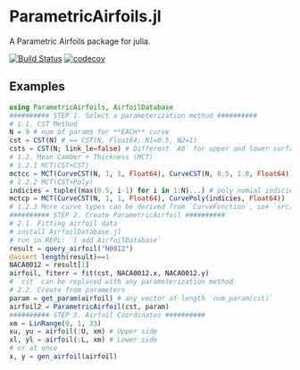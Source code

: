 # ParametricAirfoils.jl #
A Parametric Airfoils package for julia.

[![Build Status](https://app.travis-ci.com/xue-cheng/ParametricAirfoils.jl.svg?branch=master)](https://app.travis-ci.com/xue-cheng/ParametricAirfoils.jl) 
[![codecov](https://codecov.io/gh/xue-cheng/ParametricAirfoils.jl/branch/master/graph/badge.svg?token=8JqTeI0yto)](https://codecov.io/gh/xue-cheng/ParametricAirfoils.jl)

## Examples ##

```julia
using ParametricAirfoils, AirfoilDatabase
########## STEP 1. Select a parameterization method ##########
# 1.1. CST Method
N = 9 # num of params for **EACH** curve
cst = CST(N) # == CST(N, Float64; N1=0.5, N2=1)
csts = CST(N; link_le=false) # Different `A0` for upper and lower surfaces, **NOT recommended**
# 1.2. Mean Camber + Thickness (MCT)
# 1.2.1 MCT(CST+CST)
mctcc = MCT(CurveCST(N, 1, 1, Float64), CurveCST(N, 0.5, 1.0, Float64))
# 1.2.2 MCT(CST+Poly)
indicies = tuple((max(0.5, i-1) for i in 1:N)...) # poly nomial indicies
mctcp = MCT(CurveCST(N, 1, 1, Float64), CurvePoly(indicies, Float64))
# 1.2.3 More curve types can be derived from `CurveFunction`, see `src/curve/_init.jl`
########## STEP 2. Create ParametricAirfoil ##########
# 2.1. Fitting airfoil data
# install AirfoilDatabase.jl
# run in REPL: `] add AirfoilDatabase`
result = query_airfoil("N0012")
@assert length(result)==1
NACA0012 = result[1]
airfoil, fiterr = fit(cst, NACA0012.x, NACA0012.y)
# `cst` can be replaced with any parameterization method
# 2.2. Create from parameters
param = get_param(airfoil) # any vector of length `num_param(cst)`
airfoil2 = ParametricAirfoil(cst, param)
########## STEP 3. Airfoil Coordinates ##########
xm = LinRange(0, 1, 33)
xu, yu = airfoil(:U, xm) # Upper side
xl, yl = airfoil(:L, xm) # Lower side
# or at once
x, y = gen_airfoil(airfoil)
```
